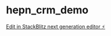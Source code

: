 # hepn_crm_demo

[Edit in StackBlitz next generation editor ⚡️](https://stackblitz.com/~/github.com/yibi/hepn_crm_demo)
